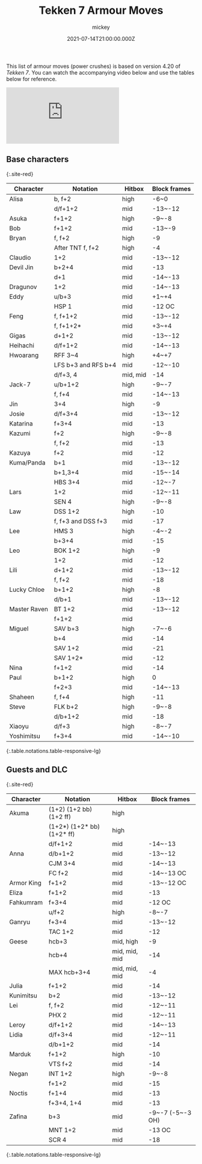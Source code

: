 ﻿---
title: Tekken 7 Armour Moves 
description: A comprehensive list of every single armour move in the game, and how to punish them.
author: 
- mickey
date: 2021-07-14T21:00:00.000Z
slug: armour-moves

category: guides
tags: [Lists, Tekken 7]

caption: Heihachi Mishima absorbing Claudio Serafino's WR 2 with his power crush (d/f+1+2)
metaImageExt: png
---

This list of armour moves (power crushes) is based on version 4.20 of <em>Tekken 7</em>. You can watch the accompanying video below and use the tables below for reference.

<div class="video-container d-flex justify-content-center mb-3">
    <iframe class="video-showcase" src="https://www.youtube.com/embed/8XE_Xb-L1hI" title="YouTube video player" frameborder="0" allow="accelerometer; autoplay; clipboard-write; encrypted-media; gyroscope; picture-in-picture" allowfullscreen></iframe>
</div>

## Base characters
{:.site-red}

| Character | Notation |Hitbox|Block frames
|--|--|--|--|
| Alisa | b, f+2 |high|-6~0
||d/f+1+2|mid|-13~-12
|Asuka|f+1+2|high|-9~-8
|Bob|f+1+2|mid|-13~-9
|Bryan|f, f+2|high|-9
||After TNT f, f+2|high|-4
|Claudio|1+2|mid|-13~-12
|Devil Jin|b+2+4|mid|-13 
||d+1|mid|-14~-13
|Dragunov|1+2|mid|-14~-13
|Eddy|u/b+3|mid|+1~+4 
||HSP 1|mid|-12 OC
|Feng|f, f+1+2|mid|-13~-12
||f, f+1+2*|mid|+3~+4
|Gigas|d+1+2|mid|-13~-12
|Heihachi|d/f+1+2|mid|-14~-13
|Hwoarang|RFF 3~4|high|+4~+7
||LFS b+3 and RFS b+4|mid|-12~-10
||d/f+3, 4|mid, mid|-14
|Jack-7|u/b+1+2|high|-9~-7
||f, f+4|mid|-14~-13
Jin|3+4|high|-9|
Josie|d/f+3+4|mid|-13~-12|
Katarina|f+3+4|mid|-13|
Kazumi|f+2|high|-9~-8|
||f, f+2|mid|-13|
Kazuya|f+2|mid|-12|
Kuma/Panda|b+1|mid|-13~-12|
||b+1,3+4|mid|-15~-14|
||HBS 3+4|mid|-12~-7|
Lars|1+2|mid|-12~-11|
||SEN 4|high|-9~-8|
Law|DSS 1+2|high|-10|
||f, f+3 and DSS f+3|mid|-17|
Lee|HMS 3|high|-4~-2|
||b+3+4|mid|-15|
Leo|BOK 1+2|high|-9
||1+2|mid|-12|
Lili|d+1+2|mid|-13~-12|
||f, f+2|mid|-18|
Lucky Chloe|b+1+2|high|-8
||d/b+1|mid|-13~-12|
Master Raven|BT 1+2|mid|-13~-12
||f+1+2|mid|
Miguel|SAV b+3|high|-7~-6
||b+4|mid|-14|
||SAV 1+2|mid|-21|
||SAV 1+2*|mid|-12|
Nina|f+1+2|mid|-14|
Paul|b+1+2|high|0|
||f+2+3|mid|-14~-13
Shaheen|f, f+4|high|-11|
Steve|FLK b+2|high|-9~-8
||d/b+1+2|mid|-18|
Xiaoyu|d/f+3|high|-8~-7
Yoshimitsu|f+3+4|mid|-14~-10|
{:.table.notations.table-responsive-lg}

## Guests and DLC
{:.site-red}

|Character| Notation |Hitbox|Block frames
|--|--|--|--|
| Akuma | (1+2) (1+2 bb) (1+2 ff) |high|
||(1+2*) (1+2* bb) (1+2* ff)|high
||d/f+1+2|mid|-14~-13
Anna|d/b+1+2| mid|-13~-12
||CJM 3+4|mid|-14~-13
||FC f+2|mid|-14~-13 OC
Armor King|f+1+2|mid|-13~-12 OC
Eliza|f+1+2|mid|-13
Fahkumram|f+3+4|mid|-12 OC
||u/f+2|high|-8~-7
Ganryu|f+3+4|mid|-13~-12
||TAC 1+2|mid|-12
Geese|hcb+3|mid, high|-9
||hcb+4|mid, mid, mid|-14
||MAX hcb+3+4|mid, mid, mid|-4
Julia|f+1+2|mid|-14
Kunimitsu|b+2|mid|-13~-12
Lei|f, f+2|mid|-12~-11
||PHX 2|mid|-12~-11
Leroy|d/f+1+2|mid|-14~-13
Lidia|d/f+3+4|mid|-12~-11
||d/b+1+2|mid|-14
Marduk|f+1+2|high|-10
||VTS f+2|mid|-14
Negan|INT 1+2|high|-9~-8
||f+1+2|mid|-15
Noctis|f+1+4|mid|-13
||f+3+4, 1+4|mid|-13
Zafina|b+3|mid|-9~-7 (-5~-3 OH)
||MNT 1+2|mid|-13 OC
||SCR 4|mid|-18
{:.table.notations.table-responsive-lg}


